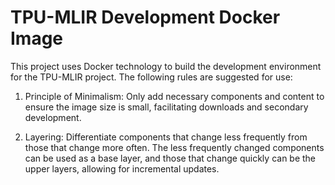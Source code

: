 # TPU-MLIR Development Docker Image

This project uses Docker technology to build the development environment for the
TPU-MLIR project. The following rules are suggested for use:

1. Principle of Minimalism: Only add necessary components and content to ensure
   the image size is small, facilitating downloads and secondary development.

2. Layering: Differentiate components that change less frequently from those
   that change more often. The less frequently changed components can be used as
   a base layer, and those that change quickly can be the upper layers, allowing
   for incremental updates.
